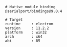     # Native module binding
    @serialport/bindings@9.0.4

    # Target
    runtime     : electron
    version     : 11.2.2
    platform    : win32
    arch        : x64
    abi         : 85
